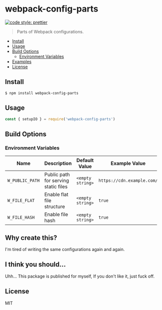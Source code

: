 # webpack-config-parts

[![code style: prettier](https://img.shields.io/badge/code_style-prettier-ff69b4.svg)](https://github.com/prettier/prettier)

> Parts of Webpack configurations.

<!-- start: markdown-toc -->

- [Install](#install)
- [Usage](#usage)
- [Build Options](#build-options)
  - [Environment Variables](#environment-variables)
- [Examples](#examples)
- [License](#license)

<!-- end: markdown-toc -->

## Install

```
$ npm install webpack-config-parts
```

## Usage

```js
const { setupIO } = require('webpack-config-parts')
```

## Build Options

### Environment Variables

| Name            | Description                          | Default Value    | Example Value              |
| --------------- | ------------------------------------ | ---------------- | -------------------------- |
| `W_PUBLIC_PATH` | Public path for serving static files | `<empty string>` | `https://cdn.example.com/` |
| `W_FILE_FLAT`   | Enable flat file structure           | `<empty string>` | `true`                     |
| `W_FILE_HASH`   | Enable file hash                     | `<empty string>` | `true`                     |

## Why create this?

I'm tired of writing the same configurations again and again.

## I think you should...

Uhh... This package is published for myself, If you don't like it, just fuck off.

## License

MIT
